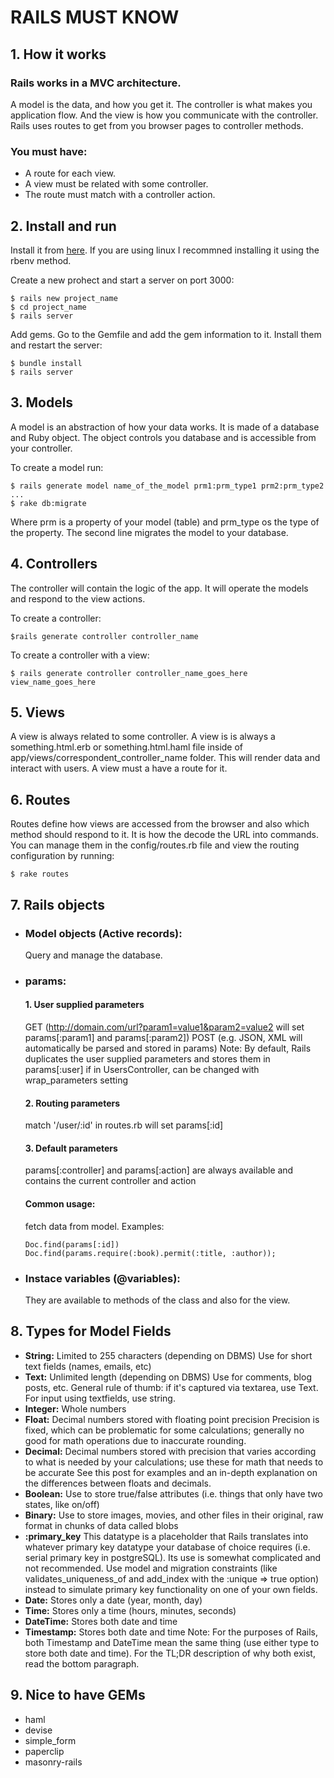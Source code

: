 # RAILS MUST KNOW

## 1. How it works

### Rails works in a MVC architecture.

A model is the data, and how you get it. The controller is what makes you application flow. And the view is how you communicate with the controller. Rails uses routes to get from you browser pages to controller methods.

### You must have:

- A route for each view.
- A view must be related with some controller.
- The route must match with a controller action.

## 2. Install and run

Install it from [here](http://installrails.com/). If you are using linux I recommned installing it using the rbenv method.

Create a new prohect and start a server on port 3000:

```
$ rails new project_name
$ cd project_name
$ rails server
```

Add gems. Go to the Gemfile and add the gem information to it. Install them and restart the server:

```
$ bundle install
$ rails server
```

## 3. Models

A model is an abstraction of how your data works. It is made of a database and Ruby object. The object controls you database and is accessible from your controller.

To create a model run:

```
$ rails generate model name_of_the_model prm1:prm_type1 prm2:prm_type2 ...
$ rake db:migrate
```

Where prm is a property of your model (table) and prm_type os the type of the property. The second line migrates the model to your database.

## 4. Controllers

The controller will contain the logic of the app. It will operate the models and respond to the view actions.

To create a controller:

```
$rails generate controller controller_name
```

To create a controller with a view:

```
$ rails generate controller controller_name_goes_here view_name_goes_here
```

## 5. Views

A view is always related to some controller. A view is is always a something.html.erb or something.html.haml file inside of app/views/correspondent_controller_name folder. This will render data and interact with users. A view must a have a route for it.

## 6. Routes

Routes define how views are accessed from the browser and also which method should respond to it. It is how the decode the URL into commands. You can manage them in the config/routes.rb file and view the routing configuration by running:

```
$ rake routes
```

## 7. Rails objects

- ### Model objects (Active records):

  Query and manage the database.

- ### params:

  #### 1. User supplied parameters

  GET (<http://domain.com/url?param1=value1&param2=value2> will set params[:param1] and params[:param2]) POST (e.g. JSON, XML will automatically be parsed and stored in params) Note: By default, Rails duplicates the user supplied parameters and stores them in params[:user] if in UsersController, can be changed with wrap_parameters setting

  #### 2. Routing parameters

  match '/user/:id' in routes.rb will set params[:id]

  #### 3. Default parameters

  params[:controller] and params[:action] are always available and contains the current controller and action<br>

  #### Common usage:

  fetch data from model. Examples:<br>

  ```
  Doc.find(params[:id])
  Doc.find(params.require(:book).permit(:title, :author));
  ```

- ### Instace variables (@variables):

  They are available to methods of the class and also for the view.

## 8. Types for Model Fields

- **String:** Limited to 255 characters (depending on DBMS) Use for short text fields (names, emails, etc)
- **Text:** Unlimited length (depending on DBMS) Use for comments, blog posts, etc. General rule of thumb: if it's captured via textarea, use Text. For input using textfields, use string.
- **Integer:** Whole numbers
- **Float:** Decimal numbers stored with floating point precision Precision is fixed, which can be problematic for some calculations; generally no good for math operations due to inaccurate rounding.
- **Decimal:** Decimal numbers stored with precision that varies according to what is needed by your calculations; use these for math that needs to be accurate See this post for examples and an in-depth explanation on the differences between floats and decimals.
- **Boolean:** Use to store true/false attributes (i.e. things that only have two states, like on/off)
- **Binary:** Use to store images, movies, and other files in their original, raw format in chunks of data called blobs
- **:primary_key** This datatype is a placeholder that Rails translates into whatever primary key datatype your database of choice requires (i.e. serial primary key in postgreSQL). Its use is somewhat complicated and not recommended. Use model and migration constraints (like validates_uniqueness_of and add_index with the :unique => true option) instead to simulate primary key functionality on one of your own fields.
- **Date:** Stores only a date (year, month, day)
- **Time:** Stores only a time (hours, minutes, seconds)
- **DateTime:** Stores both date and time
- **Timestamp:** Stores both date and time Note: For the purposes of Rails, both Timestamp and DateTime mean the same thing (use either type to store both date and time). For the TL;DR description of why both exist, read the bottom paragraph.

## 9. Nice to have GEMs

- haml
- devise
- simple_form
- paperclip
- masonry-rails
